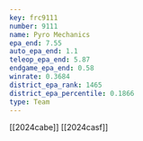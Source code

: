 ```yaml
---
key: frc9111
number: 9111
name: Pyro Mechanics
epa_end: 7.55
auto_epa_end: 1.1
teleop_epa_end: 5.87
endgame_epa_end: 0.58
winrate: 0.3684
district_epa_rank: 1465
district_epa_percentile: 0.1866
type: Team
---
```

[[2024cabe]]
[[2024casf]]
